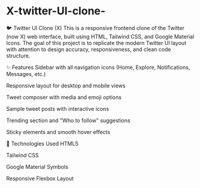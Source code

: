 # X-twitter-UI-clone-
🐦 Twitter UI Clone (X)
This is a responsive frontend clone of the Twitter (now X) web interface, built using HTML, Tailwind CSS, and Google Material Icons. The goal of this project is to replicate the modern Twitter UI layout with attention to design accuracy, responsiveness, and clean code structure.

✨ Features
Sidebar with all navigation icons (Home, Explore, Notifications, Messages, etc.)

Responsive layout for desktop and mobile views

Tweet composer with media and emoji options

Sample tweet posts with interactive icons

Trending section and "Who to follow" suggestions

Sticky elements and smooth hover effects

🚀 Technologies Used
HTML5

Tailwind CSS

Google Material Symbols

Responsive Flexbox Layout
